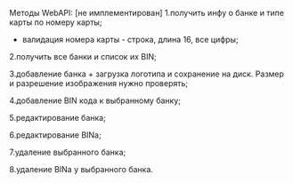 Методы WebAPI:
[не имплементирован] 1.получить инфу о банке и типе карты по номеру карты;
  - валидация номера карты - строка, длина 16, все цифры;

2.получить все банки и список их BIN;

3.добавление банка + загрузка логотипа и сохранение на диск. Размер и разрешение изображения нужно проверять;

4.добавление BIN кода к выбранному банку;

5.редактирование банка;

6.редактирование BINa;

7.удаление выбранного банка;

8.удаление BINа у выбранного банка.
